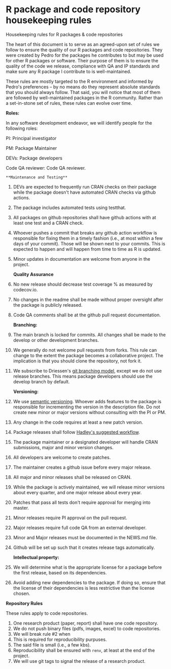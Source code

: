 # R package and code repository housekeeping rules
Housekeeping rules for R packages &amp; code repositories

The heart of this document is to serve as an agreed-upon set of rules we follow to ensure the quality of our R packages and code repositories. They were created by Pedro for the packages he contributes to but may be used for other R packages or software. Their purpose of them is to ensure the quality of the code we release, compliance with QA and IP standards and make sure any R package I contribute to is well-maintained.

These rules are mostly targeted to the R environment and informed by Pedro's preferences – by no means do they represent absolute standards that you should always follow. That said, you will notice that most of them are followed by well-maintained packages in the R community. Rather than a set-in-stone set of rules, these rules can evolve over time.

**Roles:**

In any software development endeavor, we will identify people for the following roles:

PI: Principal investigator

PM: Package Maintainer

DEVs: Package developers

Code QA reviewer: Code QA reviewer.

    **Maintenance and Testing**
    
1. DEVs are expected to frequently run CRAN checks on their package while the package doesn't have automated CRAN checks via github actions.
1. The package includes automated tests using testthat.
1. All packages on github repositories shall have github actions with at least one test and a CRAN check.
1. Whoever pushes a commit that breaks any github action workflow is responsible for fixing them in a timely fashion (i.e., at most within a few days of your commit). Those will be shown next to your commits. This is expected to happen and will happen from time to time as R is updated.
1. Minor updates in documentation are welcome from anyone in the project.

    **Quality Assurance**

1. No new release should decrease test coverage % as measured by codecov.io.
1. No changes in the readme shall be made without proper oversight after the package is publicly released.
1. Code QA comments shall be at the github pull request documentation.
   
    **Branching:**
   
1. The main branch is locked for commits. All changes shall be made to the develop or other development branches.
1. We generally do not welcome pull requests from forks. This rule can change to the extent the package becomes a collaborative project. The implication is that you should clone the repository, not fork it.
1. We subscribe to Driessen's [git branching model](https://nvie.com/posts/a-successful-git-branching-model/), except we do not use release branches. This means package developers should use the develop branch by default.

    **Versioning:**
   
1. We use [semantic versioning](https://semver.org/). Whoever adds features to the package is responsible for incrementing the version in the description file. Do not create new minor or major versions without consulting with the PI or PM.
1. Any change in the code requires at least a new patch version.
1. Package releases shall follow [Hadley's suggested workflow](https://r-pkgs.org/release.html).
1. The package maintainer or a designated developer will handle CRAN submissions, major and minor version changes.
1. All developers are welcome to create patches.
1. The maintainer creates a github issue before every major release.
1. All major and minor releases shall be released on CRAN.
1. While the package is actively maintained, we will release minor versions about every quarter, and one major release about every year.
1. Patches that pass all tests don't require approval for merging into master.
1. Minor releases require PI approval on the pull request.
1. Major releases require full code QA from an external developer.
1. Minor and Major releases must be documented in the NEWS.md file.
1. Github will be set up such that it creates release tags automatically.
   
    **Intellectual property:**
  
1. We will determine what is the appropriate license for a package before the first release, based on its dependencies.
1. Avoid adding new dependencies to the package. If doing so, ensure that the license of their dependencies is less restrictive than the license chosen.


**Repository Rules**

These rules apply to code repositories.

1. One research product (paper, report) shall have one code repository.
1. We do not push binary files (pdfs, images, excel) to code repositories.
1. We will break rule #2 when
  1. This is required for reproducibility purpuses.
  1. The said file is small (i.e., a few kbs).
1. Reproducibility shall be ensured with `renv`, at least at the end of the project.
1. We will use git tags to signal the release of a research product.
